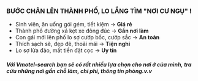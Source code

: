 ### BƯỚC CHÂN LÊN THÀNH PHỐ, LO LẮNG TÌM "NƠI CƯ NGỤ" !

+ Sinh viên, ăn uống gói gém, tiết kiệm -> **Giá rẻ**
+ Thành phố đường xá kẹt xe đông đúc -> **Gần nơi làm**
+ Con gái mới lên phố lo sợ cướp bốc, cướp sắc -> **An toàn**
+ Thích sạch sẽ, đẹp đẽ, thoải mái -> **Tiện nghi**
+ Lo sợ lừa đảo, mất tiền đặt cọc -> **Uy tín**

#### *Với Vmotel-search bạn sẽ có rất nhiều lựa chọn cho nơi ở của mình, tra cứu những nơi gần chỗ làm, chi phí, thông tin phòng.v.v*